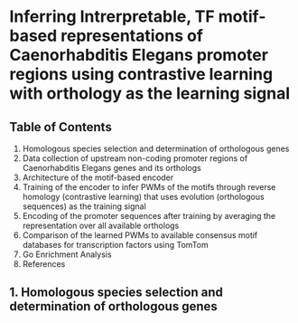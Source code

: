 # Inferring Intrerpretable, TF motif-based representations of Caenorhabditis Elegans promoter regions using contrastive learning with orthology as the learning signal

## Table of Contents

1. Homologous species selection and determination of orthologous genes
2. Data collection of upstream non-coding promoter regions of Caenorhabditis Elegans genes and its orthologs
3. Architecture of the motif-based encoder
4. Training of the encoder to infer PWMs of the motifs through reverse homology (contrastive learning) that uses evolution 
(orthologous sequences) as the training signal
5. Encoding of the promoter sequences after training by averaging the representation over all available orthologs
6. Comparison of the learned PWMs to available consensus motif databases for transcription factors using TomTom
7. Go Enrichment Analysis
8. References

## 1. Homologous species selection and determination of orthologous genes


